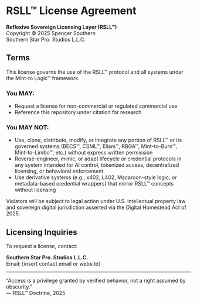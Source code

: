 # RSLL™ License Agreement

**Reflexive Sovereign Licensing Layer (RSLL™)**  
Copyright © 2025 Spencer Southern  
Southern Star Pro. Studios L.L.C.

## Terms

This license governs the use of the RSLL™ protocol and all systems under the Mint-to Logic™ framework.

### You MAY:
- Request a license for non-commercial or regulated commercial use
- Reference this repository under citation for research

### You MAY NOT:
- Use, clone, distribute, modify, or integrate any portion of RSLL™ or its governed systems (BECS™, CSML™, Eliam™, RBGA™, Mint-to-Burn™, Mint-to-Limbo™, etc.) without express written permission
- Reverse-engineer, mimic, or adapt lifecycle or credential protocols in any system intended for AI control, tokenized access, decentralized licensing, or behavioral enforcement
- Use derivative systems (e.g., x402, L402, Macaroon-style logic, or metadata-based credential wrappers) that mirror RSLL™ concepts without licensing

Violators will be subject to legal action under U.S. intellectual property law and sovereign digital jurisdiction asserted via the Digital Homestead Act of 2025.

## Licensing Inquiries
To request a license, contact:

**Southern Star Pro. Studios L.L.C.**  
Email: [insert contact email or website]

---

“Access is a privilege granted by verified behavior, not a right assumed by obscurity.”  
— RSLL™ Doctrine, 2025

